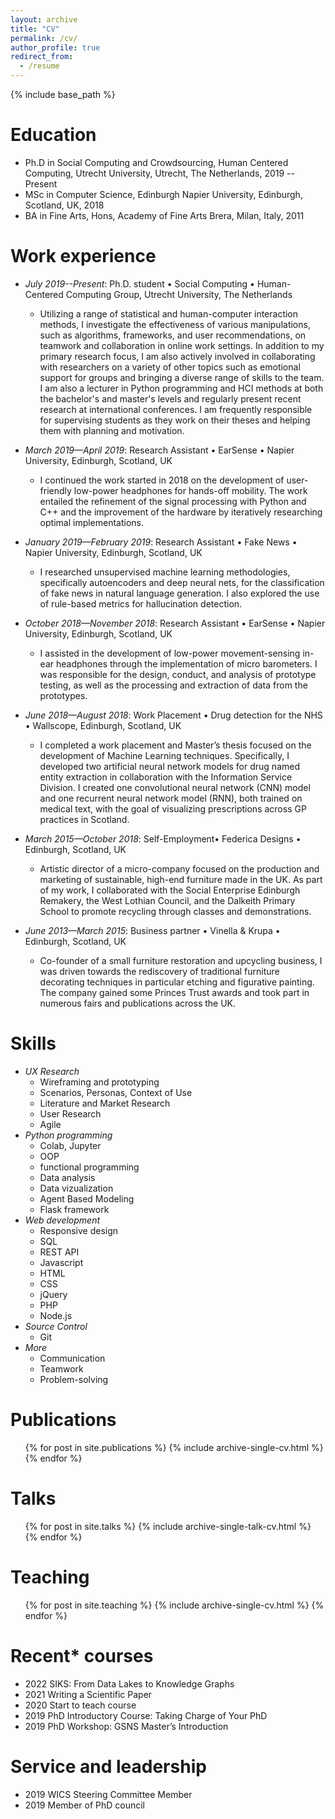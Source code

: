 ```yaml
---
layout: archive
title: "CV"
permalink: /cv/
author_profile: true
redirect_from:
  - /resume
---
```


{% include base_path %}

Education
======

* Ph.D in Social Computing and Crowdsourcing, Human Centered Computing, Utrecht University, Utrecht, The Netherlands, 2019 -- Present
* MSc in Computer Science, Edinburgh Napier University, Edinburgh, Scotland, UK, 2018
* BA in Fine Arts, Hons, Academy of Fine Arts Brera, Milan, Italy, 2011



Work experience
======
* <i>July 2019--Present</i>: Ph.D. student • Social Computing • Human-Centered Computing Group, Utrecht University, The Netherlands
  * Utilizing a range of statistical and human-computer interaction methods, I investigate the effectiveness of various manipulations, such as algorithms, frameworks, and user recommendations, on teamwork and collaboration in online work settings. In addition to my primary research focus, I am also actively involved in collaborating with researchers on a variety of other topics such as emotional support for groups and bringing a diverse range of skills to the team. I am also a lecturer in Python programming and HCI methods at both the bachelor's and master's levels and regularly present recent research at international conferences. I am frequently responsible for supervising students as they work on their theses and helping them with planning and motivation.

* <i>March 2019—April 2019</i>: Research Assistant • EarSense • Napier University, Edinburgh, Scotland, UK
  * I continued the work started in 2018 on the development of user-friendly low-power headphones for hands-off mobility. The work entailed the refinement of the signal processing with Python and C++ and the improvement of the hardware by iteratively researching optimal implementations.

* <i>January 2019—February 2019</i>: Research Assistant • Fake News • Napier University, Edinburgh, Scotland, UK
  * I researched unsupervised machine learning methodologies, specifically autoencoders and deep neural nets, for the classification of fake news in natural language generation. I also explored the use of rule-based metrics for hallucination detection.

* <i>October 2018—November 2018</i>: Research Assistant • EarSense • Napier University, Edinburgh, Scotland, UK
  * I assisted in the development of low-power movement-sensing in-ear headphones through the implementation of micro barometers. I was responsible for the design, conduct, and analysis of prototype testing, as well as the processing and extraction of data from the prototypes.

* <i>June 2018—August 2018</i>: Work Placement • Drug detection for the NHS • Wallscope, Edinburgh, Scotland, UK
  * I completed a work placement and Master’s thesis focused on the development of Machine Learning techniques. Specifically, I developed two artificial neural network models for drug named entity extraction in collaboration with the Information Service Division. I created one convolutional neural network (CNN) model and one recurrent neural network model (RNN), both trained on medical text, with the goal of visualizing prescriptions across GP practices in Scotland.

* <i>March 2015—October 2018</i>: Self-Employment• Federica Designs • Edinburgh, Scotland, UK
  * Artistic director of a micro-company focused on the production and marketing of sustainable, high-end furniture made in the UK. As part of my work, I collaborated with the Social Enterprise Edinburgh Remakery, the West Lothian Council, and the Dalkeith Primary School to promote recycling through classes and demonstrations.

* <i>June 2013—March 2015</i>: Business partner • Vinella & Krupa • Edinburgh, Scotland, UK
  * Co-founder of a small furniture restoration and upcycling business, I was driven towards the rediscovery of traditional furniture decorating techniques in particular etching and figurative painting. The company gained some Princes Trust awards and took part in numerous fairs and publications across the UK.
  
Skills
======
* <i>UX Research</i>
  * Wireframing and prototyping
  * Scenarios, Personas, Context of Use
  * Literature and Market Research
  * User Research
  * Agile 
* <i>Python programming</i>
  * Colab, Jupyter
  * OOP
  * functional programming
  * Data analysis 
  * Data vizualization
  * Agent Based Modeling
  * Flask framework
* <i>Web development</i>
  * Responsive design
  * SQL
  * REST API
  * Javascript
  * HTML
  * CSS
  * jQuery
  * PHP
  * Node.js
* <i>Source Control</i>
  * Git
* <i>More</i>
  * Communication
  * Teamwork
  * Problem-solving




Publications
======
  <ul>{% for post in site.publications %}
    {% include archive-single-cv.html %}
  {% endfor %}</ul>
  
Talks
======
  <ul>{% for post in site.talks %}
    {% include archive-single-talk-cv.html %}
  {% endfor %}</ul>
  
Teaching
======
  <ul>{% for post in site.teaching %}
    {% include archive-single-cv.html %}
  {% endfor %}</ul>
  
Recent* courses
======
* 2022 	SIKS: From Data Lakes to Knowledge Graphs
* 2021 	Writing a Scientific Paper
* 2020 	Start to teach course
* 2019 	PhD Introductory Course: Taking Charge of Your PhD
* 2019 	PhD Workshop: GSNS Master’s Introduction

Service and leadership
======
* 2019 	WICS Steering Committee Member
* 2019 	Member of PhD council
